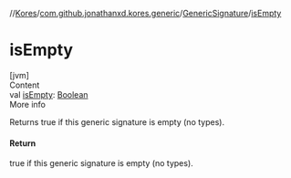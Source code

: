 //[Kores](../../index.md)/[com.github.jonathanxd.kores.generic](../index.md)/[GenericSignature](index.md)/[isEmpty](is-empty.md)



# isEmpty  
[jvm]  
Content  
val [isEmpty](is-empty.md): [Boolean](https://kotlinlang.org/api/latest/jvm/stdlib/kotlin/-boolean/index.html)  
More info  


Returns true if this generic signature is empty (no types).



#### Return  


true if this generic signature is empty (no types).

  




